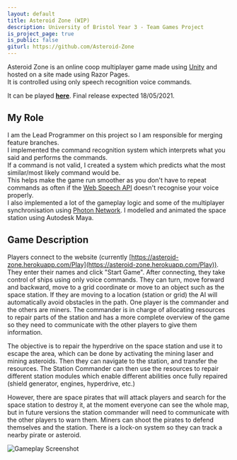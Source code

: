 ```yaml
---
layout: default
title: Asteroid Zone (WIP)
description: University of Bristol Year 3 - Team Games Project
is_project_page: true
is_public: false
giturl: https://github.com/Asteroid-Zone
---
```


Asteroid Zone is an online coop multiplayer game made using [Unity](https://unity.com/) and hosted on a site made using Razor Pages.  
It is controlled using only speech recognition voice commands.  

It can be played [**here**](https://asteroid-zone.herokuapp.com/).
Final release expected 18/05/2021.

## My Role
I am the Lead Programmer on this project so I am responsible for merging feature branches.  
I implemented the command recognition system which interprets what you said and performs the commands.  
If a command is not valid, I created a system which predicts what the most similar/most likely command would be.  
This helps make the game run smoother as you don't have to repeat commands as often if the [Web Speech API](https://developer.mozilla.org/en-US/docs/Web/API/Web_Speech_API) doesn't recognise your voice properly.  
I also implemented a lot of the gameplay logic and some of the multiplayer synchronisation using [Photon Network](https://www.photonengine.com/pun).
I modelled and animated the space station using Autodesk Maya.

## Game Description
Players connect to the website (currently [https://asteroid-zone.herokuapp.com/Play](https://asteroid-zone.herokuapp.com/Play)). They enter their names and click "Start Game". After connecting, they take control of ships using only voice commands. They can turn, move forward and backward, move to a grid coordinate or move to an object such as the space station. If they are moving to a location (station or grid) the AI will automatically avoid obstacles in the path. One player is the commander and the others are miners. The commander is in charge of allocating resources to repair parts of the station and has a more complete overview of the game so they need to communicate with the other players to give them information.

The objective is to repair the hyperdrive on the space station and use it to escape the area, which can be done by activating the mining laser and mining asteroids. Then they can navigate to the station, and transfer the resources. The Station Commander can then use the resources to repair different station modules which enable different abilities once fully repaired (shield generator, engines, hyperdrive, etc.)

However, there are space pirates that will attack players and search for the space station to destroy it, at the moment everyone can see the whole map, but in future versions the station commander will need to communicate with the other players to warn them. Miners can shoot the pirates to defend themselves and the station. There is a lock-on system so they can track a nearby pirate or asteroid.

![Gameplay Screenshot](https://i.imgur.com/fesfAvB.png)
